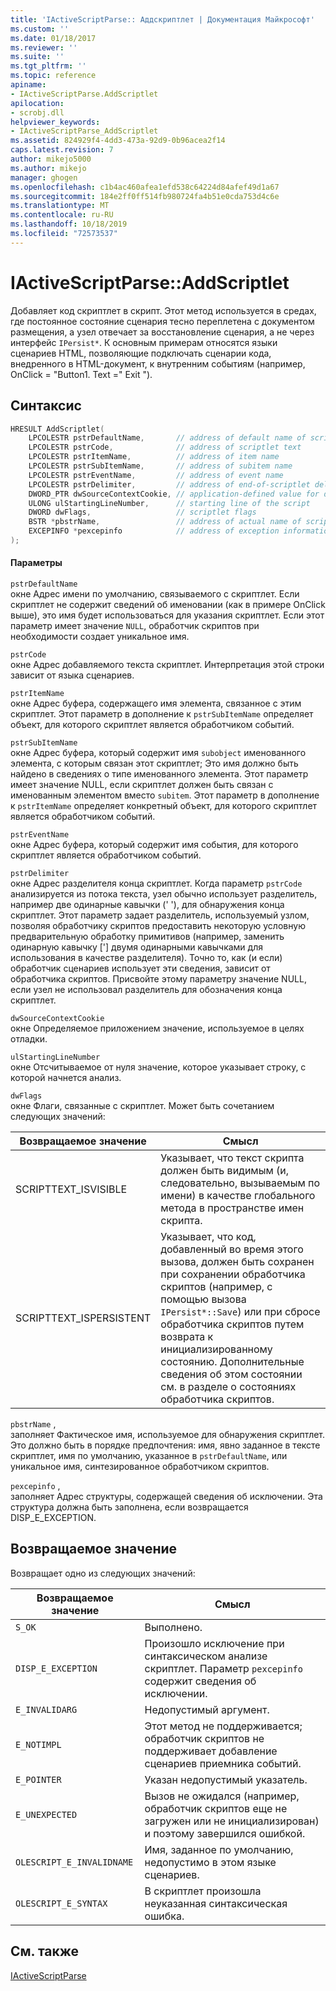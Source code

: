 ```yaml
---
title: 'IActiveScriptParse:: Аддскриптлет | Документация Майкрософт'
ms.custom: ''
ms.date: 01/18/2017
ms.reviewer: ''
ms.suite: ''
ms.tgt_pltfrm: ''
ms.topic: reference
apiname:
- IActiveScriptParse.AddScriptlet
apilocation:
- scrobj.dll
helpviewer_keywords:
- IActiveScriptParse_AddScriptlet
ms.assetid: 824929f4-4dd3-473a-92d9-0b96acea2f14
caps.latest.revision: 7
author: mikejo5000
ms.author: mikejo
manager: ghogen
ms.openlocfilehash: c1b4ac460afea1efd538c64224d84afef49d1a67
ms.sourcegitcommit: 184e2ff0ff514fb980724fa4b51e0cda753d4c6e
ms.translationtype: MT
ms.contentlocale: ru-RU
ms.lasthandoff: 10/18/2019
ms.locfileid: "72573537"
---
```

# <a name="iactivescriptparseaddscriptlet"></a>IActiveScriptParse::AddScriptlet
Добавляет код скриптлет в скрипт. Этот метод используется в средах, где постоянное состояние сценария тесно переплетена с документом размещения, а узел отвечает за восстановление сценария, а не через интерфейс `IPersist*`. К основным примерам относятся языки сценариев HTML, позволяющие подключать сценарии кода, внедренного в HTML-документ, к внутренним событиям (например, OnClick = "Button1. Text =" Exit ").  
  
## <a name="syntax"></a>Синтаксис  
  
```cpp
HRESULT AddScriptlet(  
    LPCOLESTR pstrDefaultName,       // address of default name of scriptlet  
    LPCOLESTR pstrCode,              // address of scriptlet text  
    LPCOLESTR pstrItemName,          // address of item name  
    LPCOLESTR pstrSubItemName,       // address of subitem name  
    LPCOLESTR pstrEventName,         // address of event name  
    LPCOLESTR pstrDelimiter,         // address of end-of-scriptlet delimiter  
    DWORD_PTR dwSourceContextCookie, // application-defined value for debugging  
    ULONG ulStartingLineNumber,      // starting line of the script  
    DWORD dwFlags,                   // scriptlet flags  
    BSTR *pbstrName,                 // address of actual name of scriptlet  
    EXCEPINFO *pexcepinfo            // address of exception information  
);  
```  
  
#### <a name="parameters"></a>Параметры  
 `pstrDefaultName`  
 окне Адрес имени по умолчанию, связываемого с скриптлет. Если скриптлет не содержит сведений об именовании (как в примере OnClick выше), это имя будет использоваться для указания скриптлет. Если этот параметр имеет значение `NULL`, обработчик скриптов при необходимости создает уникальное имя.  
  
 `pstrCode`  
 окне Адрес добавляемого текста скриптлет. Интерпретация этой строки зависит от языка сценариев.  
  
 `pstrItemName`  
 окне Адрес буфера, содержащего имя элемента, связанное с этим скриптлет. Этот параметр в дополнение к `pstrSubItemName` определяет объект, для которого скриптлет является обработчиком событий.  
  
 `pstrSubItemName`  
 окне Адрес буфера, который содержит имя `subobject` именованного элемента, с которым связан этот скриптлет; Это имя должно быть найдено в сведениях о типе именованного элемента. Этот параметр имеет значение NULL, если скриптлет должен быть связан с именованным элементом вместо `subitem`. Этот параметр в дополнение к `pstrItemName` определяет конкретный объект, для которого скриптлет является обработчиком событий.  
  
 `pstrEventName`  
 окне Адрес буфера, который содержит имя события, для которого скриптлет является обработчиком событий.  
  
 `pstrDelimiter`  
 окне Адрес разделителя конца скриптлет. Когда параметр `pstrCode` анализируется из потока текста, узел обычно использует разделитель, например две одинарные кавычки (' '), для обнаружения конца скриптлет. Этот параметр задает разделитель, используемый узлом, позволяя обработчику скриптов предоставить некоторую условную предварительную обработку примитивов (например, заменить одинарную кавычку ['] двумя одинарными кавычками для использования в качестве разделителя). Точно то, как (и если) обработчик сценариев использует эти сведения, зависит от обработчика скриптов. Присвойте этому параметру значение NULL, если узел не использовал разделитель для обозначения конца скриптлет.  
  
 `dwSourceContextCookie`  
 окне Определяемое приложением значение, используемое в целях отладки.  
  
 `ulStartingLineNumber`  
 окне Отсчитываемое от нуля значение, которое указывает строку, с которой начнется анализ.  
  
 `dwFlags`  
 окне Флаги, связанные с скриптлет. Может быть сочетанием следующих значений:  
  
|Возвращаемое значение|Смысл|  
|------------------|-------------|  
|SCRIPTTEXT_ISVISIBLE|Указывает, что текст скрипта должен быть видимым (и, следовательно, вызываемым по имени) в качестве глобального метода в пространстве имен скрипта.|  
|SCRIPTTEXT_ISPERSISTENT|Указывает, что код, добавленный во время этого вызова, должен быть сохранен при сохранении обработчика скриптов (например, с помощью вызова `IPersist*::Save`) или при сбросе обработчика скриптов путем возврата к инициализированному состоянию. Дополнительные сведения об этом состоянии см. в разделе о состояниях обработчика скриптов.|  
  
 `pbstrName` ,  
 заполняет Фактическое имя, используемое для обнаружения скриптлет. Это должно быть в порядке предпочтения: имя, явно заданное в тексте скриптлет, имя по умолчанию, указанное в `pstrDefaultName`, или уникальное имя, синтезированное обработчиком скриптов.  
  
 `pexcepinfo` ,  
 заполняет Адрес структуры, содержащей сведения об исключении. Эта структура должна быть заполнена, если возвращается DISP_E_EXCEPTION.  
  
## <a name="return-value"></a>Возвращаемое значение  
 Возвращает одно из следующих значений:  
  
|Возвращаемое значение|Смысл|  
|------------------|-------------|  
|`S_OK`|Выполнено.|  
|`DISP_E_EXCEPTION`|Произошло исключение при синтаксическом анализе скриптлет. Параметр `pexcepinfo` содержит сведения об исключении.|  
|`E_INVALIDARG`|Недопустимый аргумент.|  
|`E_NOTIMPL`|Этот метод не поддерживается; обработчик скриптов не поддерживает добавление сценариев приемника событий.|  
|`E_POINTER`|Указан недопустимый указатель.|  
|`E_UNEXPECTED`|Вызов не ожидался (например, обработчик скриптов еще не загружен или не инициализирован) и поэтому завершился ошибкой.|  
|`OLESCRIPT_E_INVALIDNAME`|Имя, заданное по умолчанию, недопустимо в этом языке сценариев.|  
|`OLESCRIPT_E_SYNTAX`|В скриптлет произошла неуказанная синтаксическая ошибка.|  
  
## <a name="see-also"></a>См. также  
 [IActiveScriptParse](../../winscript/reference/iactivescriptparse.md)